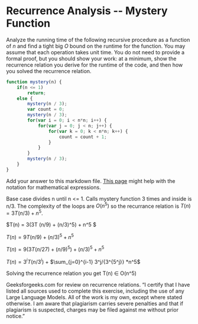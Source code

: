 # Recurrence Analysis -- Mystery Function

Analyze the running time of the following recursive procedure as a function of
$n$ and find a tight big $O$ bound on the runtime for the function. You may
assume that each operation takes unit time. You do not need to provide a formal
proof, but you should show your work: at a minimum, show the recurrence relation
you derive for the runtime of the code, and then how you solved the recurrence
relation.

```javascript
function mystery(n) {
    if(n <= 1)
        return;
    else {
        mystery(n / 3);
        var count = 0;
        mystery(n / 3);
        for(var i = 0; i < n*n; i++) {
            for(var j = 0; j < n; j++) {
                for(var k = 0; k < n*n; k++) {
                    count = count + 1;
                }
            }
        }
        mystery(n / 3);
    }
}
```

Add your answer to this markdown file. [This
page](https://docs.github.com/en/get-started/writing-on-github/working-with-advanced-formatting/writing-mathematical-expressions)
might help with the notation for mathematical expressions.

Base case divides n until n <= 1. Calls mystery function 3 times and inside is n/3. The complexity of the loops are $O(n^5)$ so the recurrance relation is $T(n) = 3T(n/3) + n^5$. 

$T(n) = 3(3T (n/9) + (n/3)^5) + n^5 $

$T(n) = 9T(n/9) +(n/3)^5 + n^5$

$T(n) = 9(3T (n/27) +(n/9)^5) +(n/3)^5 + n^5$

$T(n) =3^i T(n/3^i)$ + $\sum_{j=0}^{i-1} 3^j/{3^{5^j}} *n^5$

Solving the recurrence relation you get T(n) ∈ O(n^5)

Geeksforgeeks.com for review on recurrence relations. “I certify that I have listed all sources used to complete this exercise, including the use of any Large Language Models. All of the work is my own, except where stated otherwise. I am aware that plagiarism carries severe penalties and that if plagiarism is suspected, charges may be filed against me without prior notice.”

